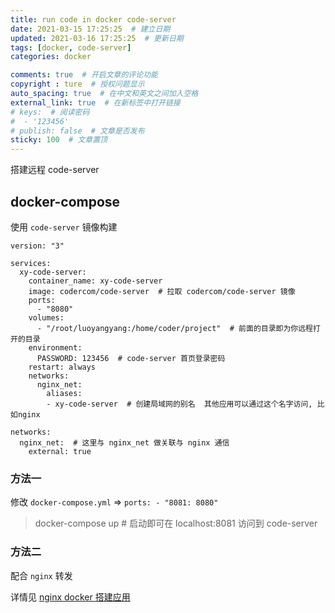 ```yaml
---
title: run code in docker code-server
date: 2021-03-15 17:25:25  # 建立日期
updated: 2021-03-16 17:25:25  # 更新日期
tags: [docker, code-server]
categories: docker

comments: true  # 开启文章的评论功能
copyright : ture  # 授权问题显示
auto_spacing: true  # 在中文和英文之间加入空格
external_link: true  # 在新标签中打开链接
# keys:  # 阅读密码
#  - '123456'
# publish: false  # 文章是否发布
sticky: 100  # 文章置顶
---
```


搭建远程 code-server
<!-- more -->

## docker-compose
使用 `code-server` 镜像构建
```docker
version: "3"

services:
  xy-code-server:
    container_name: xy-code-server
    image: codercom/code-server  # 拉取 codercom/code-server 镜像
    ports:
      - "8080"
    volumes:
      - "/root/luoyangyang:/home/coder/project"  # 前面的目录即为你远程打开的目录
    environment:
      PASSWORD: 123456  # code-server 首页登录密码
    restart: always
    networks:
      nginx_net:
        aliases:
        - xy-code-server  # 创建局域网的别名  其他应用可以通过这个名字访问, 比如nginx

networks:
  nginx_net:  # 这里与 nginx_net 做关联与 nginx 通信
    external: true
```
### 方法一
修改 `docker-compose.yml` => `ports: - "8081: 8080"`
> docker-compose up # 启动即可在 localhost:8081 访问到 code-server

### 方法二
配合 `nginx` 转发

详情见 [nginx docker 搭建应用](./nginx_docker.md)
